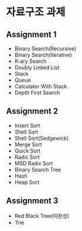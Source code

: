 # 자료구조 과제
## Assignment 1
 - Binary Search(Recursive)
 - Binary Search(Iterative)
 - K-ary Search
 - Doubly Linked List
 - Stack
 - Queue
 - Calculator With Stack
 - Depth First Search

## Assignment 2
 - Insert Sort
 - Shell Sort
 - Shell Sort(Sedgewick)
 - Merge Sort
 - Quick Sort
 - Radix Sort
 - MSD Radix Sort
 - Binary Search Tree
 - Hash
 - Heap Sort

## Assignment 3
 - Red Black Tree(미완성)
 - Trie